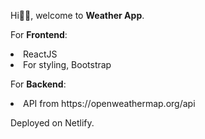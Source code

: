 Hi👋🏽, welcome to <b>Weather App</b>.

For <b>Frontend</b>:
<li>ReactJS</li>
<li>For styling, Bootstrap </li>

For <b>Backend</b>:
<li>API from https://openweathermap.org/api </li>

Deployed on Netlify.
